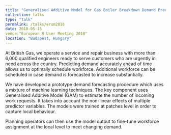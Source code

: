 ```yaml
---
title: "Generalised Additive Model for Gas Boiler Breakdown Demand Prediction"
collection: talks
type: "Talk"
permalink: /talks/erum2018
date: 2018-05-15
venue:"European R User Meeting 2018"
location: "Budapest, Hungary"
---
```


At British Gas, we operate a service and repair business with more than 6,000 qualified engineers ready to serve customers who are urgently in need across the country. Predicting demand accurately ahead of time allows us to optimally schedule workforce. Additional workforce can be scheduled in case demand is forecasted to increase substantially.

We have developed a prototype demand forecasting procedure which uses a mixture of machine learning techniques. The key component uses Generalised Additive Model (GAM) to estimate the number of incoming work requests. It takes into account the non-linear effects of multiple predictor variables. The models were trained at patches level in order to capture local behaviour.

Planning operators can then use the model output to fine-tune workforce assignment at the local level to meet changing demand.
